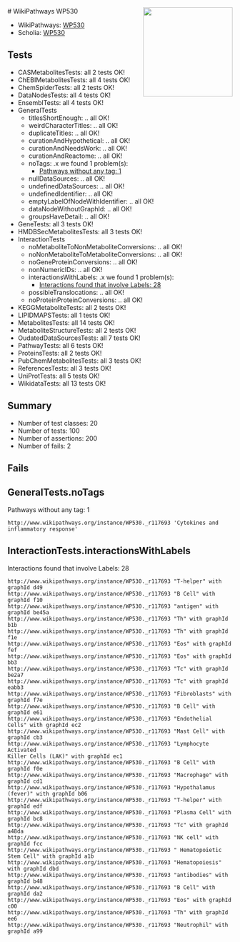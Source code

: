 <img style="float: right; width: 200px" src="https://upload.wikimedia.org/wikipedia/commons/thumb/8/83/Wplogo_with_text_500.png/640px-Wplogo_with_text_500.png" />
# WikiPathways WP530

* WikiPathways: [WP530](https://new.wikipathways.org/pathways/WP530)
* Scholia: [WP530](https://scholia.toolforge.org/wikipathways/WP530)
## Tests
* CASMetabolitesTests: all 2 tests OK!
* ChEBIMetabolitesTests: all 4 tests OK!
* ChemSpiderTests: all 2 tests OK!
* DataNodesTests: all 4 tests OK!
* EnsemblTests: all 4 tests OK!
* GeneralTests
    * titlesShortEnough: .. all OK!
    * weirdCharacterTitles: .. all OK!
    * duplicateTitles: .. all OK!
    * curationAndHypothetical: .. all OK!
    * curationAndNeedsWork: .. all OK!
    * curationAndReactome: .. all OK!
    * noTags: .x we found 1 problem(s):
        * [Pathways without any tag: 1](#b5a30a81)
    * nullDataSources: .. all OK!
    * undefinedDataSources: .. all OK!
    * undefinedIdentifier: .. all OK!
    * emptyLabelOfNodeWithIdentifier: .. all OK!
    * dataNodeWithoutGraphId: .. all OK!
    * groupsHaveDetail: .. all OK!
* GeneTests: all 3 tests OK!
* HMDBSecMetabolitesTests: all 3 tests OK!
* InteractionTests
    * noMetaboliteToNonMetaboliteConversions: .. all OK!
    * noNonMetaboliteToMetaboliteConversions: .. all OK!
    * noGeneProteinConversions: .. all OK!
    * nonNumericIDs: .. all OK!
    * interactionsWithLabels: .x we found 1 problem(s):
        * [Interactions found that involve Labels: 28](#fe97a8df)
    * possibleTranslocations: .. all OK!
    * noProteinProteinConversions: .. all OK!
* KEGGMetaboliteTests: all 2 tests OK!
* LIPIDMAPSTests: all 1 tests OK!
* MetabolitesTests: all 14 tests OK!
* MetaboliteStructureTests: all 2 tests OK!
* OudatedDataSourcesTests: all 7 tests OK!
* PathwayTests: all 6 tests OK!
* ProteinsTests: all 2 tests OK!
* PubChemMetabolitesTests: all 3 tests OK!
* ReferencesTests: all 3 tests OK!
* UniProtTests: all 5 tests OK!
* WikidataTests: all 13 tests OK!


## Summary

* Number of test classes: 20
* Number of tests: 100
* Number of assertions: 200
* Number of fails: 2

## Fails

<a name="b5a30a81" />

## GeneralTests.noTags

Pathways without any tag: 1
```
http://www.wikipathways.org/instance/WP530._r117693 'Cytokines and inflammatory response' 
```

<a name="fe97a8df" />

## InteractionTests.interactionsWithLabels

Interactions found that involve Labels: 28
```
http://www.wikipathways.org/instance/WP530._r117693 "T-helper" with graphId d49
http://www.wikipathways.org/instance/WP530._r117693 "B Cell" with graphId f10
http://www.wikipathways.org/instance/WP530._r117693 "antigen" with graphId be45a
http://www.wikipathways.org/instance/WP530._r117693 "Th" with graphId b1b
http://www.wikipathways.org/instance/WP530._r117693 "Th" with graphId f1e
http://www.wikipathways.org/instance/WP530._r117693 "Eos" with graphId fef
http://www.wikipathways.org/instance/WP530._r117693 "Eos" with graphId bb3
http://www.wikipathways.org/instance/WP530._r117693 "Tc" with graphId be2a7
http://www.wikipathways.org/instance/WP530._r117693 "Tc" with graphId eabb3
http://www.wikipathways.org/instance/WP530._r117693 "Fibroblasts" with graphId f7e
http://www.wikipathways.org/instance/WP530._r117693 "B Cell" with graphId e61
http://www.wikipathways.org/instance/WP530._r117693 "Endothelial Cells" with graphId ec2
http://www.wikipathways.org/instance/WP530._r117693 "Mast Cell" with graphId cb3
http://www.wikipathways.org/instance/WP530._r117693 "Lymphocyte Activated
Killer Cells (LAK)" with graphId ec1
http://www.wikipathways.org/instance/WP530._r117693 "B Cell" with graphId f0e
http://www.wikipathways.org/instance/WP530._r117693 "Macrophage" with graphId cd1
http://www.wikipathways.org/instance/WP530._r117693 "Hypothalamus
(fever)" with graphId b06
http://www.wikipathways.org/instance/WP530._r117693 "T-helper" with graphId edf
http://www.wikipathways.org/instance/WP530._r117693 "Plasma Cell" with graphId bc8
http://www.wikipathways.org/instance/WP530._r117693 "Tc" with graphId a48da
http://www.wikipathways.org/instance/WP530._r117693 "NK cell" with graphId fcc
http://www.wikipathways.org/instance/WP530._r117693 " Hematopoietic Stem Cell" with graphId a1b
http://www.wikipathways.org/instance/WP530._r117693 "Hematopoiesis" with graphId dbd
http://www.wikipathways.org/instance/WP530._r117693 "antibodies" with graphId b48
http://www.wikipathways.org/instance/WP530._r117693 "B Cell" with graphId da2
http://www.wikipathways.org/instance/WP530._r117693 "Eos" with graphId c00
http://www.wikipathways.org/instance/WP530._r117693 "Th" with graphId ee6
http://www.wikipathways.org/instance/WP530._r117693 "Neutrophil" with graphId a99
```


